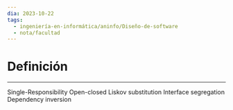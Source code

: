 ```yaml
---
dia: 2023-10-22
tags:
  - ingeniería-en-informática/aninfo/Diseño-de-software
  - nota/facultad
---
```

# Definición
---
Single-Responsibility
Open-closed
Liskov substitution
Interface segregation
Dependency inversion